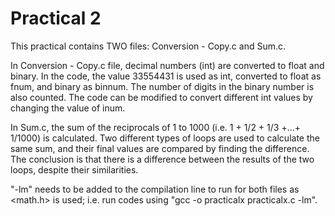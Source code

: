 ﻿# Practical 2

This practical contains TWO files: Conversion - Copy.c and Sum.c.

In Conversion - Copy.c file, decimal numbers (int) are converted to float and binary. In the code, the value 33554431 is used as int, converted to float as fnum, and binary as binnum. The number of digits in the binary number is also counted. The code can be modified to convert different int values by changing the value of inum. 

In Sum.c, the sum of the reciprocals of 1 to 1000 (i.e. 1 + 1/2 + 1/3 +...+ 1/1000) is calculated. Two different types of loops are used to calculate the same sum, and their final values are compared by finding the difference. The conclusion is that there is a difference between the results of the two loops, despite their similarities.

"-lm" needs to be added to the compilation line to run for both files as <math.h> is used; i.e. run codes using "gcc -o practicalx practicalx.c -lm". 
